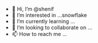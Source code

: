 - 👋 Hi, I’m @shenif
- 👀 I’m interested in ...snowflake
- 🌱 I’m currently learning ...
- 💞️ I’m looking to collaborate on ...
- 📫 How to reach me ...

<!---
shenif/shenif is a ✨ special ✨ repository because its `README.md` (this file) appears on your GitHub profile.
You can click the Preview link to take a look at your changes.
--->
